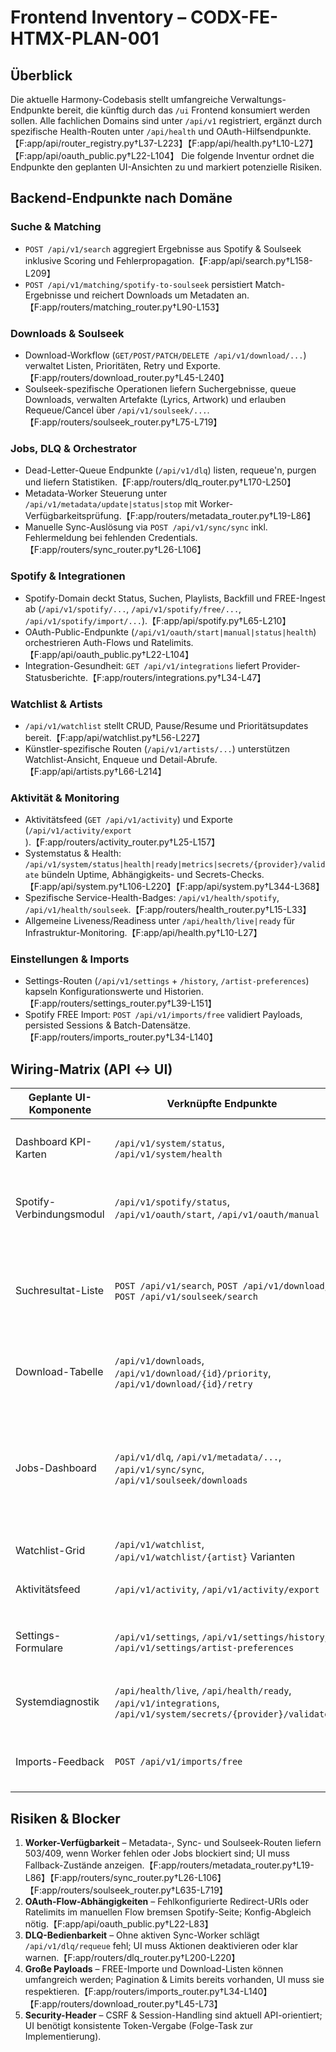 # Frontend Inventory – CODX-FE-HTMX-PLAN-001

## Überblick
Die aktuelle Harmony-Codebasis stellt umfangreiche Verwaltungs-Endpunkte bereit, die künftig durch das `/ui` Frontend konsumiert werden sollen. Alle fachlichen Domains sind unter `/api/v1` registriert, ergänzt durch spezifische Health-Routen unter `/api/health` und OAuth-Hilfsendpunkte.【F:app/api/router_registry.py†L37-L223】【F:app/api/health.py†L10-L27】【F:app/api/oauth_public.py†L22-L104】 Die folgende Inventur ordnet die Endpunkte den geplanten UI-Ansichten zu und markiert potenzielle Risiken.

## Backend-Endpunkte nach Domäne
### Suche & Matching
- `POST /api/v1/search` aggregiert Ergebnisse aus Spotify & Soulseek inklusive Scoring und Fehlerpropagation.【F:app/api/search.py†L158-L209】
- `POST /api/v1/matching/spotify-to-soulseek` persistiert Match-Ergebnisse und reichert Downloads um Metadaten an.【F:app/routers/matching_router.py†L90-L153】

### Downloads & Soulseek
- Download-Workflow (`GET/POST/PATCH/DELETE /api/v1/download/...`) verwaltet Listen, Prioritäten, Retry und Exporte.【F:app/routers/download_router.py†L45-L240】
- Soulseek-spezifische Operationen liefern Suchergebnisse, queue Downloads, verwalten Artefakte (Lyrics, Artwork) und erlauben Requeue/Cancel über `/api/v1/soulseek/...`.【F:app/routers/soulseek_router.py†L75-L719】

### Jobs, DLQ & Orchestrator
- Dead-Letter-Queue Endpunkte (`/api/v1/dlq`) listen, requeue'n, purgen und liefern Statistiken.【F:app/routers/dlq_router.py†L170-L250】
- Metadata-Worker Steuerung unter `/api/v1/metadata/update|status|stop` mit Worker-Verfügbarkeitsprüfung.【F:app/routers/metadata_router.py†L19-L86】
- Manuelle Sync-Auslösung via `POST /api/v1/sync/sync` inkl. Fehlermeldung bei fehlenden Credentials.【F:app/routers/sync_router.py†L26-L106】

### Spotify & Integrationen
- Spotify-Domain deckt Status, Suchen, Playlists, Backfill und FREE-Ingest ab (`/api/v1/spotify/...`, `/api/v1/spotify/free/...`, `/api/v1/spotify/import/...`).【F:app/api/spotify.py†L65-L210】
- OAuth-Public-Endpunkte (`/api/v1/oauth/start|manual|status|health`) orchestrieren Auth-Flows und Ratelimits.【F:app/api/oauth_public.py†L22-L104】
- Integration-Gesundheit: `GET /api/v1/integrations` liefert Provider-Statusberichte.【F:app/routers/integrations.py†L34-L47】

### Watchlist & Artists
- `/api/v1/watchlist` stellt CRUD, Pause/Resume und Prioritätsupdates bereit.【F:app/api/watchlist.py†L56-L227】
- Künstler-spezifische Routen (`/api/v1/artists/...`) unterstützen Watchlist-Ansicht, Enqueue und Detail-Abrufe.【F:app/api/artists.py†L66-L214】

### Aktivität & Monitoring
- Aktivitätsfeed (`GET /api/v1/activity`) und Exporte (`/api/v1/activity/export`).【F:app/routers/activity_router.py†L25-L157】
- Systemstatus & Health: `/api/v1/system/status|health|ready|metrics|secrets/{provider}/validate` bündeln Uptime, Abhängigkeits- und Secrets-Checks.【F:app/api/system.py†L106-L220】【F:app/api/system.py†L344-L368】
- Spezifische Service-Health-Badges: `/api/v1/health/spotify`, `/api/v1/health/soulseek`.【F:app/routers/health_router.py†L15-L33】
- Allgemeine Liveness/Readiness unter `/api/health/live|ready` für Infrastruktur-Monitoring.【F:app/api/health.py†L10-L27】

### Einstellungen & Imports
- Settings-Routen (`/api/v1/settings` + `/history`, `/artist-preferences`) kapseln Konfigurationswerte und Historien.【F:app/routers/settings_router.py†L39-L151】
- Spotify FREE Import: `POST /api/v1/imports/free` validiert Payloads, persisted Sessions & Batch-Datensätze.【F:app/routers/imports_router.py†L34-L140】

## Wiring-Matrix (API ↔ UI)
| Geplante UI-Komponente | Verknüpfte Endpunkte | Zweck |
|------------------------|----------------------|-------|
| Dashboard KPI-Karten | `/api/v1/system/status`, `/api/v1/system/health` | Laufzeitstatus & abhängige Dienste visualisieren.【F:app/api/system.py†L106-L191】【F:app/api/system.py†L344-L368】 |
| Spotify-Verbindungsmodul | `/api/v1/spotify/status`, `/api/v1/oauth/start`, `/api/v1/oauth/manual` | Auth-Status anzeigen & OAuth-Flows durchführen.【F:app/api/spotify.py†L113-L162】【F:app/api/oauth_public.py†L22-L62】 |
| Suchresultat-Liste | `POST /api/v1/search`, `POST /api/v1/download`, `POST /api/v1/soulseek/search` | Kandidaten anzeigen, Downloads triggern, Soulseek-Ansicht liefern.【F:app/api/search.py†L158-L209】【F:app/routers/download_router.py†L163-L190】【F:app/routers/soulseek_router.py†L75-L118】 |
| Download-Tabelle | `/api/v1/downloads`, `/api/v1/download/{id}/priority`, `/api/v1/download/{id}/retry` | Queue verwalten, Prioritäten ändern, Retries auslösen.【F:app/routers/download_router.py†L45-L240】 |
| Jobs-Dashboard | `/api/v1/dlq`, `/api/v1/metadata/...`, `/api/v1/sync/sync`, `/api/v1/soulseek/downloads` | DLQ, Metadata-Status, Sync und Soulseek-Queue monitoren.【F:app/routers/dlq_router.py†L170-L239】【F:app/routers/metadata_router.py†L19-L77】【F:app/routers/sync_router.py†L26-L106】【F:app/routers/soulseek_router.py†L623-L633】 |
| Watchlist-Grid | `/api/v1/watchlist`, `/api/v1/watchlist/{artist}` Varianten | Künstler priorisieren, pausieren, löschen.【F:app/api/watchlist.py†L56-L227】 |
| Aktivitätsfeed | `/api/v1/activity`, `/api/v1/activity/export` | Event-Stream anzeigen und exportieren.【F:app/routers/activity_router.py†L25-L157】 |
| Settings-Formulare | `/api/v1/settings`, `/api/v1/settings/history`, `/api/v1/settings/artist-preferences` | Konfiguration verwalten & Audits nachvollziehen.【F:app/routers/settings_router.py†L39-L151】 |
| Systemdiagnostik | `/api/health/live`, `/api/health/ready`, `/api/v1/integrations`, `/api/v1/system/secrets/{provider}/validate` | Betriebsdiagnosen & Secrets-Checks bereitstellen.【F:app/api/health.py†L10-L27】【F:app/routers/integrations.py†L34-L47】【F:app/api/system.py†L204-L220】 |
| Imports-Feedback | `POST /api/v1/imports/free` | Ergebnisse der Playlist-Link-Verarbeitung anzeigen.【F:app/routers/imports_router.py†L34-L140】 |

## Risiken & Blocker
1. **Worker-Verfügbarkeit** – Metadata-, Sync- und Soulseek-Routen liefern 503/409, wenn Worker fehlen oder Jobs blockiert sind; UI muss Fallback-Zustände anzeigen.【F:app/routers/metadata_router.py†L19-L86】【F:app/routers/sync_router.py†L26-L106】【F:app/routers/soulseek_router.py†L635-L719】
2. **OAuth-Flow-Abhängigkeiten** – Fehlkonfigurierte Redirect-URIs oder Ratelimits im manuellen Flow bremsen Spotify-Seite; Konfig-Abgleich nötig.【F:app/api/oauth_public.py†L22-L83】
3. **DLQ-Bedienbarkeit** – Ohne aktiven Sync-Worker schlägt `/api/v1/dlq/requeue` fehl; UI muss Aktionen deaktivieren oder klar warnen.【F:app/routers/dlq_router.py†L200-L220】
4. **Große Payloads** – FREE-Importe und Download-Listen können umfangreich werden; Pagination & Limits bereits vorhanden, UI muss sie respektieren.【F:app/routers/imports_router.py†L34-L140】【F:app/routers/download_router.py†L45-L73】
5. **Security-Header** – CSRF & Session-Handling sind aktuell API-orientiert; UI benötigt konsistente Token-Vergabe (Folge-Task zur Implementierung).

